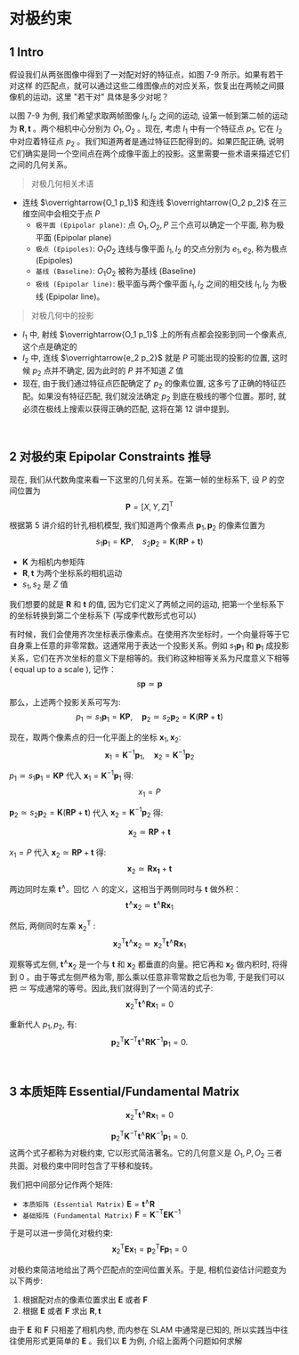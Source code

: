 &emsp;
# 对极约束

## 1 Intro
假设我们从两张图像中得到了一对配对好的特征点，如图 7-9 所示。如果有若干对这样
的匹配点，就可以通过这些二维图像点的对应关系，恢复出在两帧之间摄像机的运动。这里 "若干对" 具体是多少对呢？


以图 7-9 为例, 我们希望求取两帧图像 $I_1, I_2$ 之间的运动, 设第一帧到第二帧的运动为 $\pmb{R}, \pmb{t}$ 。两个相机中心分别为 $O_1, O_2$ 。现在, 考虑 $I_1$ 中有一个特征点 $p_1$, 它在 $I_2$ 中对应着特征点 $p_2$ 。我们知道两者是通过特征匹配得到的。如果匹配正确, 说明它们确实是同一个空间点在两个成像平面上的投影。这里需要一些术语来描述它们之间的几何关系。

>对极几何相关术语
- 连线 $\overrightarrow{O_1 p_1}$ 和连线 $\overrightarrow{O_2 p_2}$ 在三维空间中会相交于点 $P$
    - `极平面 (Epipolar plane)`: 点 $O_1, O_2, P$ 三个点可以确定一个平面, 称为极平面 (Epipolar plane) 
    - `极点 (Epipoles)`: $O_1 O_2$ 连线与像平面 $I_1, I_2$ 的交点分别为 $e_1, e_2$, 称为极点 (Epipoles)
    - `基线 (Baseline)`: $O_1 O_2$ 被称为基线 (Baseline)
    - `极线 (Epipolar line)`: 极平面与两个像平面 $I_1, I_2$ 之间的相交线 $l_1, l_2$ 为极线 (Epipolar line)。

>对极几何中的投影
- $I_1$ 中, 射线 $\overrightarrow{O_1 p_1}$ 上的所有点都会投影到同一个像素点, 这个点是确定的
- $I_2$ 中, 连线 $\overrightarrow{e_2 p_2}$ 就是 $P$ 可能出现的投影的位置, 这时候 $p_2$ 点并不确定, 因为此时的 $P$ 并不知道 $Z$ 值
- 现在, 由于我们通过特征点匹配确定了 $p_2$ 的像素位置, 这多亏了正确的特征匹配。如果没有特征匹配, 我们就没法确定 $p_2$ 到底在极线的哪个位置。那时, 就必须在极线上搜索以获得正确的匹配, 这将在第 12 讲中提到。


&emsp;
## 2 对极约束 Epipolar Constraints 推导
现在, 我们从代数角度来看一下这里的几何关系。在第一帧的坐标系下, 设 $P$ 的空间位置为
$$\pmb{P}=[X, Y, Z]^{\mathrm{T}} $$

根据第 5 讲介绍的针孔相机模型, 我们知道两个像素点 $\pmb{p}_1, \pmb{p}_2$ 的像素位置为
$$s_1 \pmb{p}_1=\pmb{K} \pmb{P}, \quad s_2 \pmb{p}_2=\pmb{K}(\pmb{R P}+\pmb{t}) $$
- $\pmb{K}$ 为相机内参矩阵
- $\pmb{R}, \pmb{t}$ 为两个坐标系的相机运动
- $s_1, s_2$ 是 $Z$ 值

我们想要的就是 $\pmb{R}$ 和 $\pmb{t}$ 的值, 因为它们定义了两帧之间的运动, 把第一个坐标系下的坐标转换到第二个坐标系下 (写成李代数形式也可以)

有时候，我们会使用齐次坐标表示像素点。在使用齐次坐标时，一个向量将等于它自身乘上任意的非零常数。这通常用于表达一个投影关系。例如 $s_1 \pmb{p}_1$ 和 $\pmb{p}_1$ 成投影关系，它们在齐次坐标的意义下是相等的。我们称这种相等关系为尺度意义下相等 ( equal up to a scale ), 记作：
$$s \pmb{p} \simeq \pmb{p} $$

那么，上述两个投影关系可写为:
$$p_1 \simeq s_1 \pmb{p}_1 = \pmb{K P}, \quad \pmb{p}_2 \simeq s_2 \pmb{p}_2 = \pmb{K}(\pmb{R P}+\pmb{t}) $$

现在，取两个像素点的归一化平面上的坐标 $\pmb{x}_1, \pmb{x}_2$:
$$\pmb{x}_1=\pmb{K}^{-1} \pmb{p}_1, \quad \pmb{x}_2=\pmb{K}^{-1} \pmb{p}_2 $$



$p_1 \simeq s_1 \pmb{p}_1 = \pmb{K P}$ 代入 $\pmb{x}_1=\pmb{K}^{-1} \pmb{p}_1$ 得:
$$x_1 = P$$

$\pmb{p}_2 \simeq s_2 \pmb{p}_2 = \pmb{K}(\pmb{R P}+\pmb{t})$ 代入 $\pmb{x}_2=\pmb{K}^{-1} \pmb{p}_2$ 得:

$$\pmb{x}_2 \simeq \pmb{R} \pmb{P}+\pmb{t} $$

$x_1 = P$ 代入 $\pmb{x}_2 \simeq \pmb{R} \pmb{P}+\pmb{t}$ 得:
$$\pmb{x}_2 \simeq \pmb{R} \pmb{x_1}+\pmb{t} $$


两边同时左乘 $\pmb{t}^{\wedge}$。回忆 $\wedge$ 的定义，这相当于两侧同时与 $\pmb{t}$ 做外积：
$$\pmb{t}^{\wedge} \pmb{x}_2 \simeq \pmb{t}^{\wedge} \pmb{R} \pmb{x}_1 $$

然后, 两侧同时左乘 $\pmb{x}_2^{\mathrm{T}}$ :
$$\pmb{x}_2^{\mathrm{T}} \pmb{t}^{\wedge} \pmb{x}_2 \simeq \pmb{x}_2^{\mathrm{T}} \pmb{t}^{\wedge} \pmb{R} \pmb{x}_1 $$

观察等式左侧, $\pmb{t}^{\wedge} \pmb{x}_2$ 是一个与 $\pmb{t}$ 和 $\pmb{x}_2$ 都垂直的向量。把它再和 $\pmb{x}_2$ 做内积时, 将得到 0 。由于等式左侧严格为零, 那么乘以任意非零常数之后也为零, 于是我们可以把 $\simeq$ 写成通常的等号。因此,我们就得到了一个简洁的式子:
$$\pmb{x}_2^{\mathrm{T}} \pmb{t}^{\wedge} \pmb{R} \pmb{x}_1=0$$

重新代人 $p_1, p_2$, 有:
$$
\pmb{p}_2^{\mathrm{T}} \pmb{K}^{-\mathrm{T}} \pmb{t}^{\wedge} \pmb{R} \pmb{K}^{-1} \pmb{p}_1=0 .
$$


&emsp;
## 3 本质矩阵 Essential/Fundamental Matrix
$$\pmb{x}_2^{\mathrm{T}} \pmb{t}^{\wedge} \pmb{R} \pmb{x}_1=0$$


$$
\pmb{p}_2^{\mathrm{T}} \pmb{K}^{-\mathrm{T}} \pmb{t}^{\wedge} \pmb{R} \pmb{K}^{-1} \pmb{p}_1=0 .
$$
这两个式子都称为对极约束, 它以形式简洁著名。它的几何意义是 $O_1, P, O_2$ 三者共面。对极约束中同时包含了平移和旋转。

我们把中间部分记作两个矩阵: 
- `本质矩阵 (Essential Matrix)` $\pmb{E}=\pmb{t}^{\wedge} \pmb{R}$
- `基础矩阵 (Fundamental Matrix)` $\pmb{F}=\pmb{K}^{-\mathrm{T}} \pmb{E} \pmb{K}^{-1}$ 

于是可以进一步简化对极约束:
$$
\pmb{x}_2^{\mathrm{T}} \pmb{E} \pmb{x}_1=\pmb{p}_2^{\mathrm{T}} \pmb{F} \pmb{p}_1=0 
$$

对极约束简洁地给出了两个匹配点的空间位置关系。于是, 相机位姿估计问题变为以下两步:

1. 根据配对点的像素位置求出 $\boldsymbol{E}$ 或者 $\boldsymbol{F}$
2. 根据 $\boldsymbol{E}$ 或者 $\boldsymbol{F}$ 求出 $\boldsymbol{R}, \boldsymbol{t}$

由于 $\boldsymbol{E}$ 和 $\boldsymbol{F}$ 只相差了相机内参, 而内参在 SLAM 中通常是已知的, 所以实践当中往往使用形式更简单的 $\boldsymbol{E}$ 。我们以 $\boldsymbol{E}$ 为例, 介绍上面两个问题如何求解


